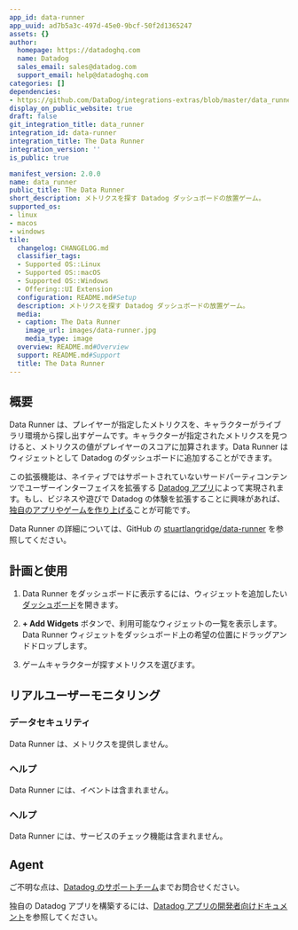 ```yaml
---
app_id: data-runner
app_uuid: ad7b5a3c-497d-45e0-9bcf-50f2d1365247
assets: {}
author:
  homepage: https://datadoghq.com
  name: Datadog
  sales_email: sales@datadog.com
  support_email: help@datadoghq.com
categories: []
dependencies:
- https://github.com/DataDog/integrations-extras/blob/master/data_runner/README.md
display_on_public_website: true
draft: false
git_integration_title: data_runner
integration_id: data-runner
integration_title: The Data Runner
integration_version: ''
is_public: true

manifest_version: 2.0.0
name: data_runner
public_title: The Data Runner
short_description: メトリクスを探す Datadog ダッシュボードの放置ゲーム。
supported_os:
- linux
- macos
- windows
tile:
  changelog: CHANGELOG.md
  classifier_tags:
  - Supported OS::Linux
  - Supported OS::macOS
  - Supported OS::Windows
  - Offering::UI Extension
  configuration: README.md#Setup
  description: メトリクスを探す Datadog ダッシュボードの放置ゲーム。
  media:
  - caption: The Data Runner
    image_url: images/data-runner.jpg
    media_type: image
  overview: README.md#Overview
  support: README.md#Support
  title: The Data Runner
---
```


<!--  SOURCED FROM https://github.com/DataDog/integrations-extras -->


## 概要

Data Runner は、プレイヤーが指定したメトリクスを、キャラクターがライブラリ環境から探し出すゲームです。キャラクターが指定されたメトリクスを見つけると、メトリクスの値がプレイヤーのスコアに加算されます。Data Runner はウィジェットとして Datadog のダッシュボードに追加することができます。

この拡張機能は、ネイティブではサポートされていないサードパーティコンテンツでユーザーインターフェイスを拡張する [Datadog アプリ][1]によって実現されます。もし、ビジネスや遊びで Datadog の体験を拡張することに興味があれば、[独自のアプリやゲームを作り上げる][1]ことが可能です。

Data Runner の詳細については、GitHub の [stuartlangridge/data-runner][2] を参照してください。

## 計画と使用

1. Data Runner をダッシュボードに表示するには、ウィジェットを追加したい[ダッシュボード][3]を開きます。

2. **+ Add Widgets** ボタンで、利用可能なウィジェットの一覧を表示します。Data Runner ウィジェットをダッシュボード上の希望の位置にドラッグアンドドロップします。

3. ゲームキャラクターが探すメトリクスを選びます。

## リアルユーザーモニタリング

### データセキュリティ

Data Runner は、メトリクスを提供しません。

### ヘルプ

Data Runner には、イベントは含まれません。

### ヘルプ

Data Runner には、サービスのチェック機能は含まれません。

## Agent

ご不明な点は、[Datadog のサポートチーム][4]までお問合せください。

独自の Datadog アプリを構築するには、[Datadog アプリの開発者向けドキュメント][1]を参照してください。

[1]: https://docs.datadoghq.com/ja/developers/datadog_apps
[2]: https://github.com/stuartlangridge/data-runner
[3]: https://app.datadoghq.com/dashboard/lists
[4]: https://www.datadoghq.com/support/
